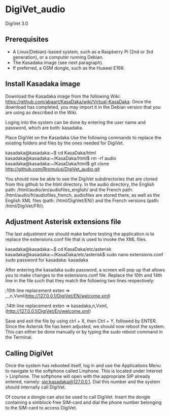# DigiVet_audio
DigiVet 3.0

## Prerequisites
- A Linux(Debian)-based system, such as a Raspberry Pi (2nd or 3rd generation), or a computer running Debian.
- The Kasadaka image (see next paragraph).
- If preferred, a GSM dongle, such as the Huawei E169.

## Install Kasadaka image
Download the Kasadaka image from the following Wiki: https://github.com/abaart/KasaDaka/wiki/Virtual-KasaDaka. Once the download has completed, you may import it in the Debian version that you are using as described in the Wiki.

Loging into the system can be done by entering the user name and password, which are both: kasadaka.

Place DigiVet on the Kasadaka
Use the following commands to replace the existing folders and files by the ones needed for DigiVet.

kasadaka@kasadaka:~$ cd KasaDaka/html
kasadaka@kasadaka:~/KasaDaka/html$ rm -rf audio
kasadaka@kasadaka:~/KasaDaka/html$ git clone http://github.com/Rromulus/DigiVet_audio.git

You should now be able to see the DigiVet subdirectories that are cloned from this github to the html directory. In the audio directory, the English path: /html/audio/en/audiofiles_english/ and the French path: /html/audio/fr/audiofiles_french, audiofiles are stored there, as well as the English XML files (path: /html/DigiVet/EN/) and the French versions (path: /html/DigiVet/FR/).

## Adjustment Asterisk extensions file
The last adjustment we should make before testing the application is to replace the extensions.conf file that is used to invoke the XML files.

kasadaka@kasadaka:~$ cd KasaDaka/etc/asterisk
kasadaka@kasadaka:~/KasaDaka/etc/asterisk$ sudo nano extensions.conf
sudo password for kasadaka: kasadaka

After entering the kasadaka sudo password, a screen will pop up that allows you to make changes to the extensions.conf file. Replace the 10th and 14th line in the file such that they match the following two lines respectively:

;10th line replacement
exten => _.,n,Vxml(http://127.0.0.1/DigiVet/EN/welcome.xml)

;14th line replacement
exten => kasadaka,n,Vxml,(http://127.0.0.1/DigiVet/En/welcome.xml)

Save and exit the file by using ctrl + X, then Ctrl + Y, followed by ENTER. Since the Asterisk file has been adjusted, we should now reboot the system. This can either be done manually or by typing the sudo reboot command in the Terminal. 

## Calling DigiVet
Once the system has rebooted itself, log in and use the Applications Menu to navigate to the softphone called Linphone. This is located under Internet >  Linphone. The softphone will open with the appropriate SIP already entered, namely:  <sip:kasadaka@127.0.0.1>. Dial this number and the system should internally call DigiVet. 

Of course a dongle can also be used to call DigiVet. Insert the dongle containing a simblock-free SIM-card and dial the phone number belonging to the SIM-card to access DigiVet.
